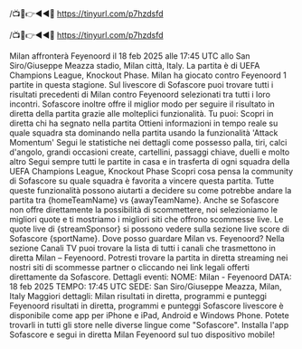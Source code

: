 /📺📱👉◄◄🔴 https://tinyurl.com/p7hzdsfd

/📺📱👉◄◄🔴 https://tinyurl.com/p7hzdsfd


Milan affronterà Feyenoord il 18 feb 2025 alle 17:45 UTC allo San Siro/Giuseppe Meazza stadio, Milan città, Italy. La partita è di UEFA Champions League, Knockout Phase.
Milan ha giocato contro Feyenoord 1 partite in questa stagione.
Sul livescore di Sofascore puoi trovare tutti i risultati precedenti di Milan contro Feyenoord selezionati tra tutti i loro incontri. Sofascore inoltre offre il miglior modo per seguire il risultato in diretta della partita grazie alle molteplici funzionalità. Tu puoi:
Scopri in diretta chi ha segnato nella partita
Ottieni informazioni in tempo reale su quale squadra sta dominando nella partita usando la funzionalità 'Attack Momentum'
Segui le statistiche nei dettagli come possesso palla, tiri, calci d'angolo, grandi occasioni create, cartellini, passaggi chiave, duelli e molto altro
Segui sempre tutti le partite in casa e in trasferta di ogni squadra della UEFA Champions League, Knockout Phase
Scopri cosa pensa la community di Sofascore su quale squadra è favorita a vincere questa partita.
Tutte queste funzionalità possono aiutarti a decidere su come potrebbe andare la partita tra {homeTeamName} vs {awayTeamName}. Anche se Sofascore non offre direttamente la possibilità di scommettere, noi selezioniamo le migliori quote e ti mostriamo i migliori siti che offrono scommesse live. Le quote live di {streamSponsor} si possono vedere sulla sezione live score</sportlink> di Sofascore <sportlink>{sportName}.
Dove posso guardare Milan vs. Feyenoord? Nella sezione Canali TV puoi trovare la lista di tutti i canali che trasmettono in diretta Milan – Feyenoord. Potresti trovare la partita in diretta streaming nei nostri siti di scommesse partner o cliccando nei link legali offerti direttamente da Sofascore.
Dettagli eventi:
NOME: Milan - Feyenoord
DATA: 18 feb 2025
TEMPO: 17:45 UTC
SEDE: San Siro/Giuseppe Meazza, Milan, Italy
Maggiori dettagli:
Milan risultati in diretta, programmi e punteggi
Feyenoord risultati in diretta, programmi e punteggi
Sofascore livescore è disponibile come app per iPhone e iPad, Android e Windows Phone. Potete trovarli in tutti gli store nelle diverse lingue come "Sofascore". Installa l'app Sofascore e segui in diretta Milan Feyenoord sul tuo dispositivo mobile!
